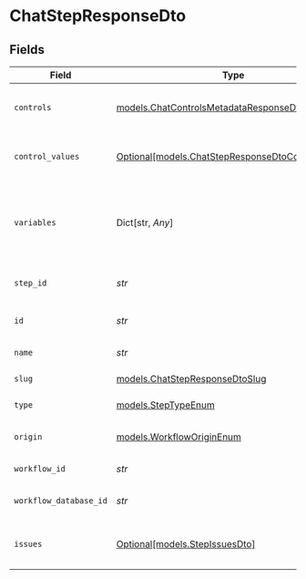 # ChatStepResponseDto


## Fields

| Field                                                                                              | Type                                                                                               | Required                                                                                           | Description                                                                                        |
| -------------------------------------------------------------------------------------------------- | -------------------------------------------------------------------------------------------------- | -------------------------------------------------------------------------------------------------- | -------------------------------------------------------------------------------------------------- |
| `controls`                                                                                         | [models.ChatControlsMetadataResponseDto](../models/chatcontrolsmetadataresponsedto.md)             | :heavy_check_mark:                                                                                 | Controls metadata for the chat step                                                                |
| `control_values`                                                                                   | [Optional[models.ChatStepResponseDtoControlValues]](../models/chatstepresponsedtocontrolvalues.md) | :heavy_minus_sign:                                                                                 | Control values for the chat step                                                                   |
| `variables`                                                                                        | Dict[str, *Any*]                                                                                   | :heavy_check_mark:                                                                                 | JSON Schema for variables, follows the JSON Schema standard                                        |
| `step_id`                                                                                          | *str*                                                                                              | :heavy_check_mark:                                                                                 | Unique identifier of the step                                                                      |
| `id`                                                                                               | *str*                                                                                              | :heavy_check_mark:                                                                                 | Database identifier of the step                                                                    |
| `name`                                                                                             | *str*                                                                                              | :heavy_check_mark:                                                                                 | Name of the step                                                                                   |
| `slug`                                                                                             | [models.ChatStepResponseDtoSlug](../models/chatstepresponsedtoslug.md)                             | :heavy_check_mark:                                                                                 | Slug of the step                                                                                   |
| `type`                                                                                             | [models.StepTypeEnum](../models/steptypeenum.md)                                                   | :heavy_check_mark:                                                                                 | Type of the step                                                                                   |
| `origin`                                                                                           | [models.WorkflowOriginEnum](../models/workfloworiginenum.md)                                       | :heavy_check_mark:                                                                                 | Origin of the workflow                                                                             |
| `workflow_id`                                                                                      | *str*                                                                                              | :heavy_check_mark:                                                                                 | Workflow identifier                                                                                |
| `workflow_database_id`                                                                             | *str*                                                                                              | :heavy_check_mark:                                                                                 | Workflow database identifier                                                                       |
| `issues`                                                                                           | [Optional[models.StepIssuesDto]](../models/stepissuesdto.md)                                       | :heavy_minus_sign:                                                                                 | Issues associated with the step                                                                    |